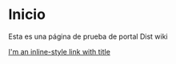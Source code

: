 <!-- TITLE: Home -->
<!-- SUBTITLE: A quick summary of Home -->

# Inicio

Esta es una página de prueba de portal Dist wiki

[I'm an inline-style link with title](https://www.google.com "Google's Homepage")